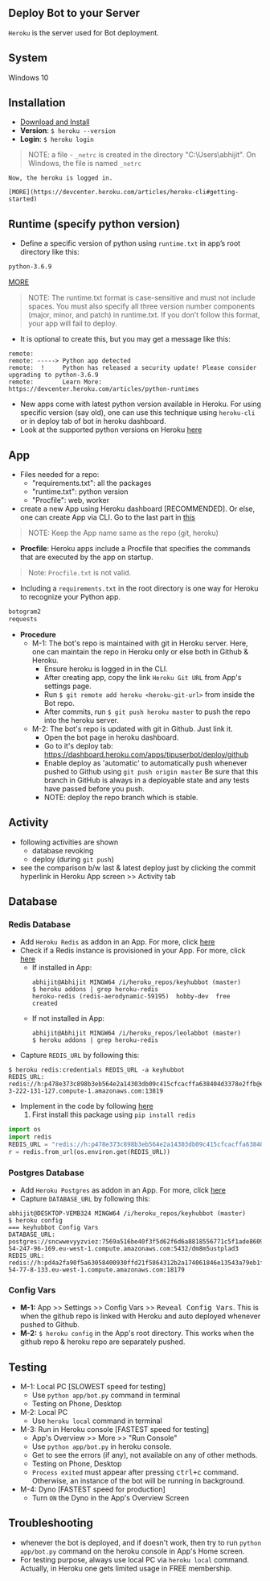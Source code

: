 ## Deploy Bot to your Server
`Heroku` is the server used for Bot deployment.

## System
Windows 10

## Installation
* [Download and Install](https://devcenter.heroku.com/articles/heroku-cli#download-and-install)
* __Version__: `$ heroku --version`
* __Login__: `$ heroku login`
>	NOTE: a file - `_netrc` is created in the directory "C:\Users\abhijit". On Windows, the file is named `_netrc`
	
	Now, the heroku is logged in.

	[MORE](https://devcenter.heroku.com/articles/heroku-cli#getting-started)

## Runtime (specify python version)
* Define a specific version of python using `runtime.txt` in app’s root directory like this:
```txt
python-3.6.9
```
[MORE](https://devcenter.heroku.com/articles/python-runtimes)
> NOTE: The runtime.txt format is case-sensitive and must not include spaces. You must also specify all three version number components (major, minor, and patch) in runtime.txt.
> If you don’t follow this format, your app will fail to deploy.
* It is optional to create this, but you may get a message like this:
```console
remote:
remote: -----> Python app detected
remote:  !     Python has released a security update! Please consider upgrading to python-3.6.9
remote:        Learn More: https://devcenter.heroku.com/articles/python-runtimes
```
* New apps come with latest python version available in Heroku. For using specific version (say old), one can use this technique using `heroku-cli` or in deploy tab of bot in heroku dashboard.
* Look at the supported python versions on Heroku [here](https://devcenter.heroku.com/articles/python-support#supported-runtimes)

## App
* Files needed for a repo:
	- "requirements.txt": all the packages
	- "runtime.txt": python version
	- "Procfile": web, worker
* create a new App using Heroku dashboard [RECOMMENDED]. Or else, one can create App via CLI. Go to the last part in [this](https://devcenter.heroku.com/articles/heroku-cli#getting-started)
> NOTE: Keep the App name same as the repo (git, heroku)
* __Procfile__: Heroku apps include a Procfile that specifies the commands that are executed by the app on startup.
> Note:  `Procfile.txt` is not valid.
* Including a `requirements.txt` in the root directory is one way for Heroku to recognize your Python app.
```txt
botogram2
requests
```
* __Procedure__ 
	- M-1: The bot's repo is maintained with git in Heroku server. Here, one can maintain the repo in Heroku only or else both in Github & Heroku.
		+ Ensure heroku is logged in in the CLI.
		+ After creating app, copy the link `Heroku Git URL` from App's settings page.
		+ Run `$ git remote add heroku <heroku-git-url>` from inside the Bot repo.
		+ After commits, run `$ git push heroku master` to push the repo into the heroku server.
	- M-2: The bot's repo is updated with git in Github. Just link it.
		+ Open the bot page in heroku dashboard.
		+ Go to it's deploy tab: https://dashboard.heroku.com/apps/tipuserbot/deploy/github
		+ Enable deploy as 'automatic' to automatically push whenever pushed to Github using `git push origin master` Be sure that this branch in GitHub is always in a deployable state and any tests have passed before you push. 
		+ NOTE: deploy the repo branch which is stable.

## Activity
* following activities are shown
	- database revoking
	- deploy (during `git push`)
* see the comparison b/w last & latest deploy just by clicking the commit hyperlink in Heroku App screen >> Activity tab

## Database
### Redis Database
* Add `Heroku Redis` as addon in an App. For more, click [here](https://devcenter.heroku.com/articles/heroku-redis)
* Check if a Redis instance is provisioned in your App. For more, click [here](https://devcenter.heroku.com/articles/heroku-redis#check-if-a-redis-instance-is-already-provisioned)
	- If installed in App:
		```console
		abhijit@Abhijit MINGW64 /i/heroku_repos/keyhubbot (master)
		$ heroku addons | grep heroku-redis
		heroku-redis (redis-aerodynamic-59195)  hobby-dev  free   created
		```
	- If not installed in App:
		```console
		abhijit@Abhijit MINGW64 /i/heroku_repos/leolabbot (master)
		$ heroku addons | grep heroku-redis		
		```
* Capture `REDIS_URL` by following this:
```console
$ heroku redis:credentials REDIS_URL -a keyhubbot
REDIS_URL: redis://h:p478e373c898b3eb564e2a14303db09c415cfcacffa638404d3378e2ffb@ec2-3-222-131-127.compute-1.amazonaws.com:13819
```
* Implement in the code by following [here](https://devcenter.heroku.com/articles/heroku-redis#connecting-in-python)
	1. First install this package using `pip install redis`
```py
import os
import redis
REDIS_URL = "redis://h:p478e373c898b3eb564e2a14303db09c415cfcacffa638404d3378e2ffb@ec2-3-222-131-127.compute-1.amazonaws.com:13819"
r = redis.from_url(os.environ.get(REDIS_URL))
```

### Postgres Database
* Add `Heroku Postgres` as addon in an App. For more, click [here](https://devcenter.heroku.com/categories/heroku-postgres)
* Capture `DATABASE_URL` by following this:
```console
abhijit@DESKTOP-VEMB324 MINGW64 /i/heroku_repos/keyhubbot (master)
$ heroku config
=== keyhubbot Config Vars
DATABASE_URL: postgres://sncwwevyyzviez:7569a516be40f3f5d62f6d6a8818556771c5f1ade86096b96dabeb01bef14c37@ec2-54-247-96-169.eu-west-1.compute.amazonaws.com:5432/dm8m5ustplad3
REDIS_URL:    redis://h:pd4a2fa90f5a63058400930ffd21f5864312b2a174061846e13543a79eb1fdd81@ec2-54-77-8-133.eu-west-1.compute.amazonaws.com:18179
```

### Config Vars
* __M-1:__ App >> Settings >> Config Vars >> <kbd>Reveal Config Vars</kbd>. This is when the github repo is linked with Heroku and auto deployed whenever pushed to Github.
* __M-2:__ `$ heroku config` in the App's root directory. This works when the github repo & heroku repo are separately pushed.

## Testing 
* M-1: Local PC [SLOWEST speed for testing]
	- Use `python app/bot.py` command in terminal
	- Testing on Phone, Desktop
* M-2: Local PC
	- Use `heroku local` command in terminal
* M-3: Run in Heroku console [FASTEST speed for testing]
	- App's Overview >> More >> "Run Console"
	- Use `python app/bot.py` in heroku console.
	- Get to see the errors (if any), not available on any of other methods.
	- Testing on Phone, Desktop
	- `Process exited` must appear after pressing <kbd>ctrl+c</kbd> command. Otherwise, an instance of the bot will be running in background.
* M-4: Dyno [FASTEST speed for production]
	- Turn `ON` the Dyno in the App's Overview Screen

## Troubleshooting
* whenever the bot is deployed, and if doesn't work, then try to run `python app/bot.py` command on the heroku console in App's Home screen.
* For testing purpose, always use local PC via `heroku local` command. Actually, in Heroku one gets limited usage in FREE membership.